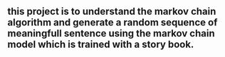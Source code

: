 ## this project is to understand the markov chain algorithm and generate a random sequence of meaningfull sentence using the markov chain model which is trained with a story book.
